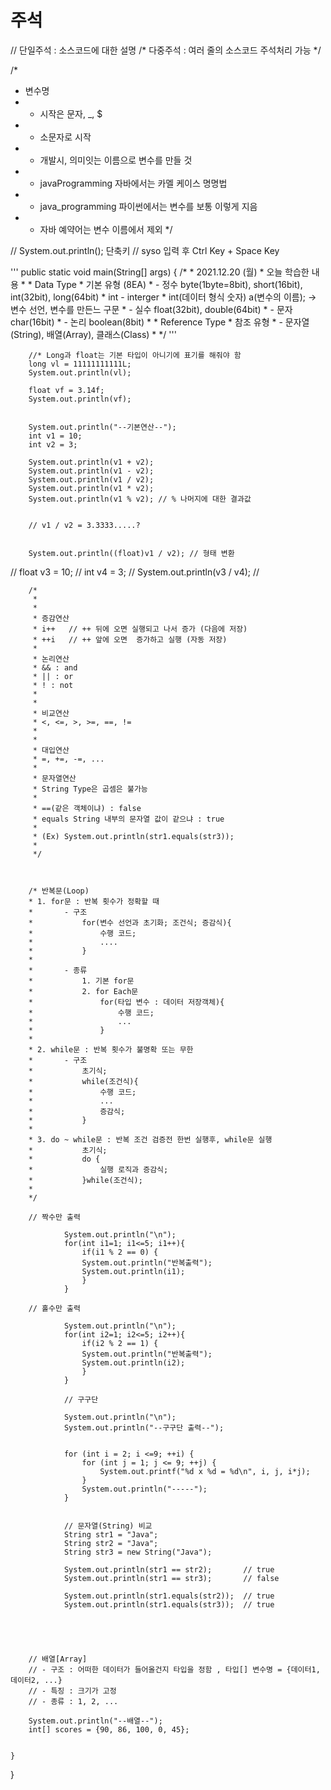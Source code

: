 # 주석

// 단일주석 : 소스코드에 대한 설명
/* 다중주석 : 여러 줄의 소스코드 주석처리 가능 */ 

/*
 * 변수명 
 * - 시작은 문자, _, $
 * - 소문자로 시작 
 * - 개발시, 의미잇는 이름으로 변수를 만들 것 
 * - javaProgramming 자바에서는 카멜 케이스 명명법
 * - java_programming 파이썬에서는 변수를 보통 이렇게 지음
 * - 자바 예약어는 변수 이름에서 제외 
 */


// System.out.println(); 단축키
// syso 입력 후 Ctrl Key + Space Key

'''
	public static void main(String[] args) {
		/*
		 *  2021.12.20 (월) 
		 *  오늘 학습한 내용
		 * 
		 * Data Type
		 * 기본 유형 (8EA)
		 * -  정수  byte(1byte=8bit), short(16bit),  int(32bit), long(64bit)
		 * int - interger 
		 * int(데이터 형식 숫자) a(변수의 이름); -> 변수 선언, 변수를 만든느 구문
		 * -  실수 float(32bit), double(64bit)
		 * -  문자 char(16bit) 
		 * -  논리 boolean(8bit)
		 * 
		 * Reference Type
		 * 참조 유형
		 * - 문자열(String), 배열(Array), 클래스(Class)
		 * 
		 */
	''' 
  
		//* Long과 float는 기본 타입이 아니기에 표기를 해줘야 함
		long vl = 11111111111L;
		System.out.println(vl); 

		float vf = 3.14f;
		System.out.println(vf);

		
		System.out.println("--기본연산--");
		int v1 = 10;
		int v2 = 3;
		
		System.out.println(v1 + v2);
		System.out.println(v1 - v2);
		System.out.println(v1 / v2);
		System.out.println(v1 * v2);
		System.out.println(v1 % v2); // % 나머지에 대한 결과값 
	
		
		// v1 / v2 = 3.3333.....?
		
		
		System.out.println((float)v1 / v2); // 형태 변환
		
//		float v3 = 10;
//		int v4 = 3;
//		System.out.println(v3 / v4);
//		
		
	
		

		/*
		 * 
		 * 
		 * 증감연산
		 * i++   // ++ 뒤에 오면 실행되고 나서 증가 (다음에 저장)
		 * ++i   // ++ 앞에 오면  증가하고 실행 (자동 저장)
		 * 
		 * 논리연산
		 * && : and
		 * || : or  
		 * ! : not 
		 * 
		 * 
		 * 비교연산
		 * <, <=, >, >=, ==, !=
		 * 
		 * 
		 * 대입연산
		 * =, +=, -=, ...
		 * 
		 * 문자열연산
		 * String Type은 곱셈은 불가능
		 * 
		 * ==(같은 객체이냐) : false
		 * equals String 내부의 문자열 값이 같으냐 : true  
		 * 
		 * (Ex) System.out.println(str1.equals(str3));
		 * 
		 */
		
		
		
		/* 반복문(Loop)
		* 1. for문 : 반복 횟수가 정확할 때
		* 		- 구조
		* 			for(변수 선언과 초기화; 조건식; 증감식){
		* 				수행 코드;
		* 				....
		* 			}
		*
		* 		- 종류
		* 			1. 기본 for문
		* 			2. for Each문
		* 				for(타입 변수 : 데이터 저장객체){
		* 					수행 코드;
		* 					...
		* 				}
		*
		* 2. while문 : 반복 횟수가 불명확 또는 무한
		* 		- 구조
		* 			초기식;
		* 			while(조건식){
		* 				수행 코드;
		* 				...
		* 				증감식;
		* 			}
		*
		* 3. do ~ while문 : 반복 조건 검증전 한번 실행후, while문 실행
		* 			초기식;
		* 			do {
		* 				실행 로직과 증감식;
		* 			}while(조건식);
		*
		*/
		
		// 짝수만 출력 
		
				System.out.println("\n");
				for(int i1=1; i1<=5; i1++){
					if(i1 % 2 == 0) {
					System.out.println("반복출력");
					System.out.println(i1);
					}
				}
				
		// 홀수만 출력 
				
				System.out.println("\n");
				for(int i2=1; i2<=5; i2++){
					if(i2 % 2 == 1) {
					System.out.println("반복출력");
					System.out.println(i2);
					}
				}
				
				// 구구단
				
				System.out.println("\n");
				System.out.println("--구구단 출력--");
			
				
				for (int i = 2; i <=9; ++i) {
					for (int j = 1; j <= 9; ++j) {
						System.out.printf("%d x %d = %d\n", i, j, i*j);
					}
					System.out.println("-----");
				}
				
				
				// 문자열(String) 비교
				String str1 = "Java";
				String str2 = "Java";
				String str3 = new String("Java");
				
				System.out.println(str1 == str2); 		// true
				System.out.println(str1 == str3); 		// false
				
				System.out.println(str1.equals(str2)); 	// true
				System.out.println(str1.equals(str3)); 	// true
				
		
		
	
		
		// 배열[Array]
		// - 구조 : 어떠한 데이터가 들어올건지 타입을 정함 , 타입[] 변수명 = {데이터1, 데이터2, ...} 
		// - 특징 : 크기가 고정
		// - 종류 : 1, 2, ...
				
		System.out.println("--배열--");
		int[] scores = {90, 86, 100, 0, 45};
		
			
	}

}
